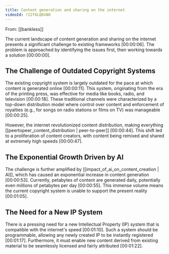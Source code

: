 ```yaml
---
title: Content generation and sharing on the internet
videoId: rI2f4LQ6VA0
---
```


From: [[bankless]] <br/> 

The current landscape of content generation and sharing on the internet presents a significant challenge to existing frameworks <a class="yt-timestamp" data-t="00:00:06">[00:00:06]</a>. The problem is approached by identifying the issues first, then working towards a solution <a class="yt-timestamp" data-t="00:00:00">[00:00:00]</a>.

## The Challenge of Outdated Copyright Systems

The existing copyright system is largely outdated for the pace at which content is generated online <a class="yt-timestamp" data-t="00:00:11">[00:00:11]</a>. This system, originating from the era of the printing press, was effective for media like books, radio, and television <a class="yt-timestamp" data-t="00:00:18">[00:00:18]</a>. These traditional channels were characterized by a top-down distribution model where control over content and enforcement of royalties (e.g., for songs on radio stations or films on TV) was manageable <a class="yt-timestamp" data-t="00:00:25">[00:00:25]</a>.

However, the internet revolutionized content distribution, making everything [[peertopeer_content_distribution | peer-to-peer]] <a class="yt-timestamp" data-t="00:00:44">[00:00:44]</a>. This shift led to a proliferation of content creators, with content being remixed and shared at extremely high speeds <a class="yt-timestamp" data-t="00:00:47">[00:00:47]</a>.

## The Exponential Growth Driven by AI

The challenge is further amplified by [[impact_of_ai_on_content_creation | AI]], which has caused an exponential increase in content generation <a class="yt-timestamp" data-t="00:00:53">[00:00:53]</a>. Currently, petabytes of content are generated daily, potentially even millions of petabytes per day <a class="yt-timestamp" data-t="00:00:55">[00:00:55]</a>. This immense volume means the current copyright system is unable to support the present reality <a class="yt-timestamp" data-t="00:01:05">[00:01:05]</a>.

## The Need for a New IP System

There is a pressing need for a new Intellectual Property (IP) system that is compatible with the internet's speed <a class="yt-timestamp" data-t="00:01:10">[00:01:10]</a>. Such a system should be programmable, allowing any newly created IP to be instantly registered <a class="yt-timestamp" data-t="00:01:17">[00:01:17]</a>. Furthermore, it must enable new content derived from existing material to be seamlessly licensed and fairly attributed <a class="yt-timestamp" data-t="00:01:22">[00:01:22]</a>.
